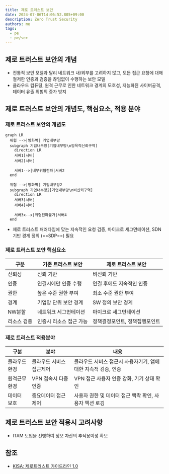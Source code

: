 ```yaml
---
title: 제로 트러스트 보안
date: 2024-07-06T14:06:52.805+09:00
description: Zero Trust Security
authors: me
tags:
  - pe
  - pe/sec
---
```


## 제로 트러스트 보안의 개념

- 전통적 보안 모델과 달리 네트워크 내/외부를 고려하지 않고, 모든 접근 요청에 대해 철저한 인증과 검증을 끊임없이 수행하는 보안 모델
- 클라우드 컴퓨팅, 원격 근무로 인한 네트워크 경계의 모호성, 지능화된 사이버공격, 데이터 유출 위험의 증가 방지

## 제로 트러스트 보안의 개념도, 핵심요소, 적용 분야

### 제로 트러스트 보안의 개념도

```mermaid
graph LR
  위협 -->|방화벽| 기업내부망
  subgraph 기업내부망[기업내부망\n암묵적신뢰구역]
    direction LR
    서버1[서버]
    서버2[서버]

    서버1-->|내부위협전파|서버2
  end

  위협 -->|방화벽| 기업내부망2
  subgraph 기업내부망2[기업내부망\n비신뢰구역]
    direction LR
    서버3[서버]
    서버4[서버]

    서버3x--x|위협전파불가|서버4
  end
```

- 제로 트러스트 패러다임에 맞는 지속적인 요청 검증, 마이크로 세그먼테이션, SDN기반 경계 정의 (==SDP==) 필요

### 제로 트러스트 보안 핵심요소

| 구분 | 기존 트러스트 보안 | 제로 트러스트 보안 |
| --- | --- | --- |
| 신뢰성 | 신뢰 기반 | 비신뢰 기반 |
| 인증 | 연결시에만 인증 수행 | 연결 후에도 지속적인 인증 |
| 권한 | 높은 수준 권한 부여 | 최소 수준 권한 부여 |
| 경계 | 기업망 단위 보안 경계 | SW 정의 보안 경계 |
| NW분할 | 네트워크 세그먼테이션 | 마이크로 세그먼테이션 |
| 리소스 검증 | 인증시 리소스 접근 가능 | 정책결정포인트, 정책집행포인트 |

### 제로 트러스트 적용분야

| 구분 | 분야 | 내용 |
| --- | --- | --- |
| 클라우드환경 | 클라우드 서비스 접근제어 | 클라우드 서비스 접근시 사용자기기, 앱에 대한 지속적 검증, 인증 |
| 원격근무환경 | VPN 접속시 다중 인증 | VPN 접근 사용자 인증 강화, 기기 상태 확인 |
| 데이터 보호 | 중요데이터 접근 제어 | 사용자 권한 및 데이터 접근 맥락 확인, 사용자 액션 로깅 |

## 제로 트러스트 보안 적용시 고려사항

- ITAM 도입을 선행하여 정보 자산의 추적용이성 확보

## 참조

- [KISA: 제로트러스트 가이드라인 1.0](https://www.kisa.or.kr/2060205/form?postSeq=20&page=1)
